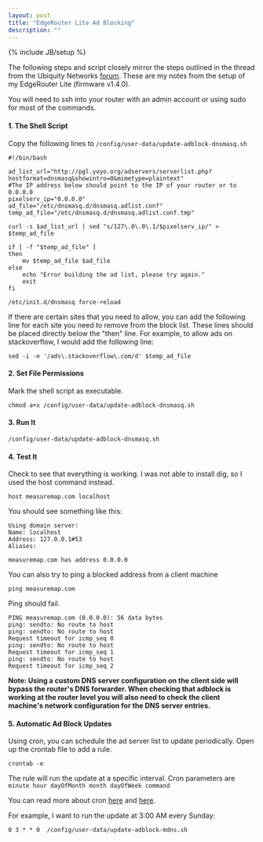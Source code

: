 ```yaml
---
layout: post
title: "EdgeRouter Lite Ad Blocking"
description: ""
---
```

{% include JB/setup %}

The following steps and script closely mirror the steps outlined in the thread from the Ubiquity Networks [forum](https://community.ubnt.com/t5/EdgeMAX/Adblocking-at-home-using-EdgeMAX/m-p/623239/highlight/true#M17854). These are my notes from the setup of my EdgeRouter Lite (firmware v1.4.0).

You will need to ssh into your router with an admin account or using sudo for most of the commands.

#### 1. The Shell Script

Copy the following lines to `/config/user-data/update-adblock-dnsmasq.sh`

    #!/bin/bash

    ad_list_url="http://pgl.yoyo.org/adservers/serverlist.php?hostformat=dnsmasq&showintro=0&mimetype=plaintext"
    #The IP address below should point to the IP of your router or to 0.0.0.0
    pixelserv_ip="0.0.0.0"
    ad_file="/etc/dnsmasq.d/dnsmasq.adlist.conf"
    temp_ad_file="/etc/dnsmasq.d/dnsmasq.adlist.conf.tmp"

    curl -s $ad_list_url | sed "s/127\.0\.0\.1/$pixelserv_ip/" > $temp_ad_file

    if [ -f "$temp_ad_file" ]
    then
        mv $temp_ad_file $ad_file
    else
        echo "Error building the ad list, please try again."
        exit
    fi

    /etc/init.d/dnsmasq force-reload

If there are certain sites that you need to allow, you can add the following line for each site you need to remove from the block list. These lines should be placed directly below the "then" line. For example, to allow ads on stackoverflow, I would add the following line:

    sed -i -e '/ads\.stackoverflow\.com/d' $temp_ad_file

#### 2. Set File Permissions

Mark the shell script as executable.

    chmod a+x /config/user-data/update-adblock-dnsmasq.sh

#### 3. Run It

    /config/user-data/update-adblock-dnsmasq.sh

#### 4. Test It

Check to see that everything is working. I was not able to install dig, so I used the host command instead.

    host measuremap.com localhost

You should see something like this:

    Using domain server:
    Name: localhost
    Address: 127.0.0.1#53
    Aliases: 

    measuremap.com has address 0.0.0.0

You can also try to ping a blocked address from a client machine

    ping measuremap.com

Ping should fail.

    PING measuremap.com (0.0.0.0): 56 data bytes
    ping: sendto: No route to host
    ping: sendto: No route to host
    Request timeout for icmp_seq 0
    ping: sendto: No route to host
    Request timeout for icmp_seq 1
    ping: sendto: No route to host
    Request timeout for icmp_seq 2

**Note: Using a custom DNS server configuration on the client side will bypass the router's DNS forwarder. When checking that adblock is working at the router level you will also need to check the client machine's network configuration for the DNS server entries.**

#### 5. Automatic Ad Block Updates

Using cron, you can schedule the ad server list to update periodically. Open up the crontab file to add a rule.

    crontab -e

The rule will run the update at a specific interval. Cron parameters are `minute hour dayOfMonth month dayOfWeek command` 

You can read more about cron [here](http://www.thegeekstuff.com/2009/06/15-practical-crontab-examples/) and [here](http://en.wikipedia.org/wiki/Cron).

For example, I want to run the update at 3:00 AM every Sunday:

    0 3 * * 0  /config/user-data/update-adblock-mdns.sh